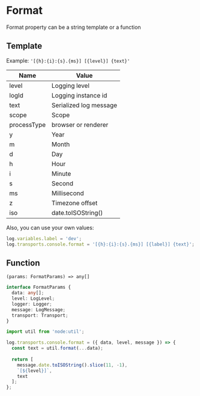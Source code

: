 # Format

Format property can be a string template or a function

## Template

Example: ``'[{h}:{i}:{s}.{ms}] [{level}] {text}'``

| Name        | Value                  |
|-------------|------------------------|
| level       | Logging level          |
| logId       | Logging instance id    |
| text        | Serialized log message |
| scope       | Scope                  |
| processType | browser or renderer    |
| y           | Year                   |
| m           | Month                  |
| d           | Day                    |
| h           | Hour                   |
| i           | Minute                 |
| s           | Second                 |
| ms          | Millisecond            |
| z           | Timezone offset        |
| iso         | date.toISOString()     |

Also, you can use your own values:

```js
log.variables.label = 'dev';
log.transports.console.format = '[{h}:{i}:{s}.{ms}] [{label}] {text}';
```

## Function

`(params: FormatParams) => any[]`

```ts
interface FormatParams {
  data: any[];
  level: LogLevel;
  logger: Logger;
  message: LogMessage;
  transport: Transport;
}
```

```js
import util from 'node:util';

log.transports.console.format = ({ data, level, message }) => {
  const text = util.format(...data);
  
  return [
    message.date.toISOString().slice(11, -1),
    `[${level}]`,
    text
  ];
};
```
